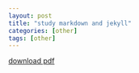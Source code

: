 ```yaml
---
layout: post
title: "study markdown and jekyll"
categories: [other]
tags: [other]
---
```


[download pdf](/resourses/Markdown-chinese-simple.pdf)
